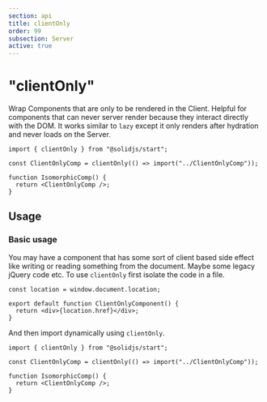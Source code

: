 ```yaml
---
section: api
title: clientOnly
order: 99
subsection: Server
active: true
---
```


# "clientOnly"

Wrap Components that are only to be rendered in the Client. Helpful for components that can never server render because they interact directly with the DOM. It works similar to `lazy` except it only renders after hydration and never loads on the Server.

<div class="text-lg">

```tsx
import { clientOnly } from "@solidjs/start";

const ClientOnlyComp = clientOnly(() => import("../ClientOnlyComp"));

function IsomorphicComp() {
  return <ClientOnlyComp />;
}
```

</div>

<table-of-contents></table-of-contents>

## Usage

### Basic usage

You may have a component that has some sort of client based side effect like writing or reading something from the document. Maybe some legacy jQuery code etc. To use `clientOnly` first isolate the code in a file.

```tsx twoslash
const location = window.document.location;

export default function ClientOnlyComponent() {
  return <div>{location.href}</div>;
}
```

And then import dynamically using `clientOnly`.

```tsx
import { clientOnly } from "@solidjs/start";

const ClientOnlyComp = clientOnly(() => import("../ClientOnlyComp"));

function IsomorphicComp() {
  return <ClientOnlyComp />;
}
```
